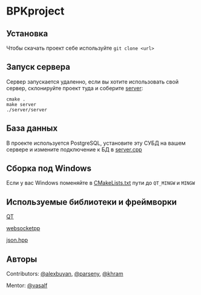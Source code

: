 # BPKproject

## Установка
Чтобы скачать проект себе используйте `git clone <url>`

## Запуск сервера
Сервер запускается удаленно, если вы хотите использовать свой сервер, склонируйте проект туда и соберите [server](server):
```
cmake .
make server
./server/server
```

## База данных
В проекте используется PostgreSQL, установите эту СУБД на вашем сервере и измените подключение к БД в [server.cpp](server/server.cpp)

## Сборка под Windows
Если у вас Windows поменяйте в [CMakeLists.txt](CMakeLists.txt) пути до `QT_MINGW` и `MINGW`

## Используемые библиотеки и фреймворки
[QT](https://www.qt.io/ "QT")

[websocketpp](https://github.com/zaphoyd/websocketpp/ "websocketpp GitHub repository")

[json.hpp](https://github.com/nlohmann/json "nlohmann/json GitHub repository")

## Авторы
Contributors: [@alexbuyan](https://github.com/alexbuyan "Buyantuev Alexander"), [@parseny](https://github.com/parseny "Pimenov Arsenii"), [@khram](https://github.com/khram "Khramov Nikita")

Mentor: [@vasalf](https://github.com/vasalf "Vasily Alferov")
